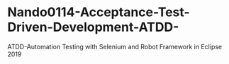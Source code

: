# Nando0114-Acceptance-Test-Driven-Development-ATDD-
ATDD-Automation Testing with Selenium and Robot Framework in Eclipse 2019
